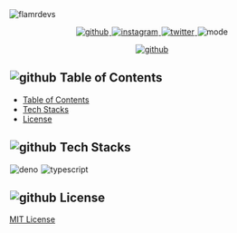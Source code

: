 <picture>
  <source media="(prefers-color-scheme: dark)" srcset="https://flamrdevs.pages.dev/svgs/1920x1080-svg-dark.svg">
  <img alt="flamrdevs" src="https://flamrdevs.pages.dev/svgs/1920x1080-svg-light.svg">
</picture>

<p align="center">
  <a title="github" href="https://github.com/flamrdevs">
    <picture>
      <source media="(prefers-color-scheme: dark)" srcset="https://flamrdevs.cyclic.app/core/icon-button/simple?t=dark&i=github">
      <img alt="github" src="https://flamrdevs.cyclic.app/core/icon-button/simple?t=light&i=github" hspace="1">
    </picture>
  </a>
  <a title="instagram" href="https://instagram.com/flamrdevs">
    <picture>
      <source media="(prefers-color-scheme: dark)" srcset="https://flamrdevs.cyclic.app/core/icon-button/simple?t=dark&i=instagram">
      <img alt="instagram" src="https://flamrdevs.cyclic.app/core/icon-button/simple?t=light&i=instagram" hspace="1">
    </picture>
  </a>
  <a title="twitter" href="https://twitter.com/flamrdevs">
    <picture>
      <source media="(prefers-color-scheme: dark)" srcset="https://flamrdevs.cyclic.app/core/icon-button/simple?t=dark&i=twitter">
      <img alt="twitter" src="https://flamrdevs.cyclic.app/core/icon-button/simple?t=light&i=twitter" hspace="1">
    </picture>
  </a>
  <picture title="mode">
    <source media="(prefers-color-scheme: dark)" srcset="https://flamrdevs.cyclic.app/core/icon-button/lucide?t=dark&i=moon">
    <img alt="mode" src="https://flamrdevs.cyclic.app/core/icon-button/lucide?t=light&i=sun" hspace="1">
  </picture>
</p>

<p align="center">
  <a title="website" href="https://flamrdevs.vercel.app">
    <picture>
      <source media="(prefers-color-scheme: dark)" srcset="https://flamrdevs.cyclic.app/core/button?t=dark&v=website">
      <img alt="github" src="https://flamrdevs.cyclic.app/core/button?t=light&v=website" hspace="1">
    </picture>
  </a>
</p>

<h2 id="table-of-contents">
  <picture>
    <source media="(prefers-color-scheme: dark)" srcset="https://flamrdevs.cyclic.app/icon/lucide?t=dark&i=code">
    <img alt="github" src="https://flamrdevs.cyclic.app/icon/lucide?t=light&i=code" hspace="1">
  </picture>
  <span>
    Table of Contents
  </span>
</h2>

- [Table of Contents](#table-of-contents)
- [Tech Stacks](#tech-stacks)
- [License](#license)

<h2 id="tech-stacks">
  <picture>
    <source media="(prefers-color-scheme: dark)" srcset="https://flamrdevs.cyclic.app/icon/lucide?t=dark&i=layers">
    <img alt="github" src="https://flamrdevs.cyclic.app/icon/lucide?t=light&i=layers" hspace="1">
  </picture>
  <span>
    Tech Stacks
  </span>
</h2>

<p align="left">
  <picture title="deno">
    <source media="(prefers-color-scheme: dark)" srcset="https://flamrdevs.cyclic.app/core/icon-button/simple?t=dark&i=deno">
    <img alt="deno" src="https://flamrdevs.cyclic.app/core/icon-button/simple?t=light&i=deno" hspace="1">
  </picture>
  <picture title="typescript">
    <source media="(prefers-color-scheme: dark)" srcset="https://flamrdevs.cyclic.app/core/icon-button/simple?t=dark&i=typescript">
    <img alt="typescript" src="https://flamrdevs.cyclic.app/core/icon-button/simple?t=light&i=typescript" hspace="1">
  </picture>
</p>

<h2 id="license">
  <picture>
    <source media="(prefers-color-scheme: dark)" srcset="https://flamrdevs.cyclic.app/icon/lucide?t=dark&i=scale">
    <img alt="github" src="https://flamrdevs.cyclic.app/icon/lucide?t=light&i=scale" hspace="1">
  </picture>
  <span>
    License
  </span>
</h2>

[MIT License](./LICENSE)
